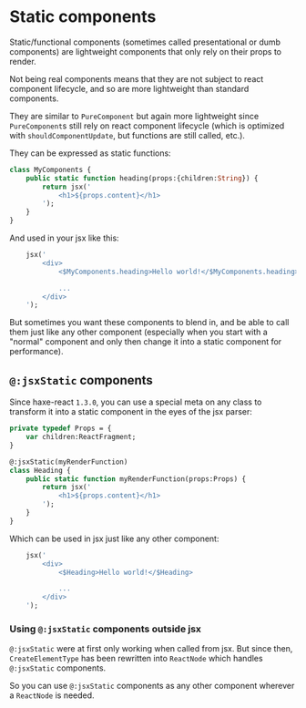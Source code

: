 # Static components

Static/functional components (sometimes called presentational or dumb
components) are lightweight components that only rely on their props to render.

Not being real components means that they are not subject to react component
lifecycle, and so are more lightweight than standard components.

They are similar to `PureComponent` but again more lightweight since
`PureComponent`s still rely on react component lifecycle (which is optimized
with `shouldComponentUpdate`, but functions are still called, etc.).

They can be expressed as static functions:
```haxe
class MyComponents {
	public static function heading(props:{children:String}) {
		return jsx('
			<h1>${props.content}</h1>
		');
	}
}
```

And used in your jsx like this:
```haxe
	jsx('
		<div>
			<$MyComponents.heading>Hello world!</$MyComponents.heading>

			...
		</div>
	');
```

But sometimes you want these components to blend in, and be able to call them
just like any other component (especially when you start with a "normal"
component and only then change it into a static component for performance).

## `@:jsxStatic` components

Since haxe-react `1.3.0`, you can use a special meta on any class to transform
it into a static component in the eyes of the jsx parser:

```haxe
private typedef Props = {
	var children:ReactFragment;
}

@:jsxStatic(myRenderFunction)
class Heading {
	public static function myRenderFunction(props:Props) {
		return jsx('
			<h1>${props.content}</h1>
		');
	}
}
```

Which can be used in jsx just like any other component:
```haxe
	jsx('
		<div>
			<$Heading>Hello world!</$Heading>

			...
		</div>
	');
```

### Using `@:jsxStatic` components outside jsx

`@:jsxStatic` were at first only working when called from jsx. But since then,
`CreateElementType` has been rewritten into `ReactNode` which handles
`@:jsxStatic` components.

So you can use `@:jsxStatic` components as any other component wherever a
`ReactNode` is needed.

